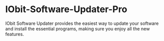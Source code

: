 # IObit-Software-Updater-Pro
IObit Software Updater provides the easiest way to update your software and install the essential programs, making sure you enjoy all the new features.
